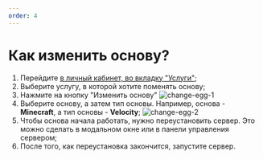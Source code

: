 ```yaml
---
order: 4
---
```


# Как изменить основу?

1. Перейдите [в личный кабинет, во вкладку "Услуги"](https://play2go.cloud/me);
2. Выберите услугу, в которой хотите поменять основу;
3. Нажмите на кнопку "Изменить основу"
   ![change-egg-1](/host/change-egg/1.png)
4. Выберите основу, а затем тип основы. Например, основа - **Minecraft**, а тип основы - **Velocity**;
   ![change-egg-2](/host/change-egg/2.png)
5. Чтобы основа начала работать, нужно переустановить сервер. Это можно сделать в модальном окне или в панели управления сервером;
6. После того, как переустановка закончится, запустите сервер.
